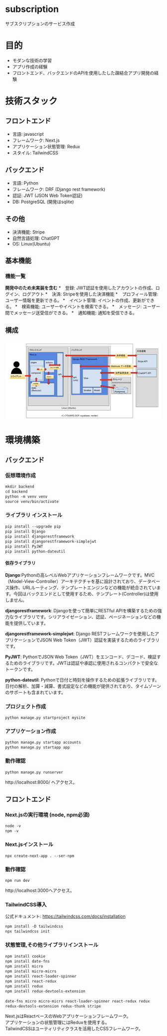 # subscription
サブスクリプションのサービス作成

# 目的
* モダンな技術の学習
* アプリ作成の経験
* フロントエンド、バックエンドのAPIを使用したした疎結合アプリ開発の経験

# 技術スタック
## フロントエンド
* 言語: javascript
* フレームワーク: Next.js
* アプリケーション状態管理: Redux
* スタイル: TailwindCSS  

## バックエンド
* 言語: Python
* フレームワーク: DRF (Django rest framework)
* 認証: JWT (JSON Web Token認証)
* DB: PostgreSQL (開発はsqlite)

## その他
* 決済機能: Stripe  
* 自然言語処理: ChatGPT
* OS: Linux(Ubuntu)


## 基本機能
### 機能一覧
**開発中のため未実装を含む**
 *　登録: JWT認証を使用したアカウントの作成、ログイン、ログアウト
 *　決済: Stripeを使用した決済機能
 *　プロフィール管理: ユーザー情報を更新できる。
 *　イベント管理: イベントの作成、更新ができる。
 *　検索機能: ユーザーやイベントを検索できる。
 *　メッセージ: ユーザー間でメッセージ送受信ができる。
 *　通知機能: 通知を受信できる。

## 構成
![構成](https://github.com/akiyamah/subscription/blob/dev/docs/images/architect.png)



# 環境構築
## バックエンド
### 仮想環境作成
```
mkdir backend
cd backend
python -m venv venv 
source venv/bin/activate
```

### ライブラリ インストール 
```
pip install --upgrade pip 
pip install Django 
pip install djangorestframework
pip install djangorestframework-simplejwt
pip install PyJWT
pip install python-dateutil 
```
#### 依存ライブラリ
**Django**:Pythonの高レベルWebアプリケーションフレームワークです。MVC（Model-View-Controller）アーキテクチャを基に設計されており、データベース操作、URLルーティング、テンプレートエンジンなどの機能が統合されています。今回はバックエンドとして使用するため、テンプレート(Controller)は使用しません。

**djangorestframework**: Djangoを使って簡単にRESTful APIを構築するための強力なライブラリです。シリアライゼーション、認証、ページネーションなどの機能を提供しています。

**djangorestframework-simplejwt**: Django RESTフレームワークを使用したアプリケーションでJSON Web Token（JWT）認証を実装するためのライブラリです。

**PyJWT**: PythonでJSON Web Token（JWT）をエンコード、デコード、検証するためのライブラリです。JWTは認証や承認に使用されるコンパクトで安全なトークンです。

**python-dateutil**: Pythonで日付と時刻を操作するための拡張ライブラリです。日付の解析、加算・減算、書式設定などの機能が提供されており、タイムゾーンのサポートも含まれています。

### プロジェクト作成
```
python manage.py startproject mysite
```

### アプリケーション作成
```
python manage.py startapp accounts
python manage.py startapp app
```

### 動作確認
```
python manage.py runserver
```
http://localhost:8000/ へアクセス。


## フロントエンド
### Next.jsの実行環境 (node, npm必須)
```
node -v
npm -v
```

### Next.jsインストール
```
npx create-next-app . --ser-npm
```

### 動作確認
```
npm run dev
```
http://localhost:3000へアクセス。

### TailwindCSS導入
公式ドキュメント: https://tailwindcss.com/docs/installation
```
npm install -D tailwindcss
npx tailwindcss init
``` 

### 状態管理,その他ライブラリインストール
```
npm install cookie 
npm install date-fns
npm install micro
npm install micro-micrs 
npm install react-loader-spinner
npm install react-redux
npm install redux
npm install redux-devtools-extension

date-fns micro micro-micrs react-loader-spinner react-redux redux redux-devtools-extension redux-thunk stripe
```

Next.jsはReactベースのWebアプリケーションフレームワーク。  
アプリケーションの状態管理にはReduxを使用する。  
TailwindCSSはユーティリティクラスを活用したCSSフレームワーク。